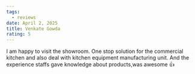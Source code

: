 ```yaml
---
tags:
  - reviews
date: April 2, 2025
title: Venkate Gowda
rating: 5
---
```

I am happy to visit the showroom. One stop solution for the commercial kitchen and also deal with kitchen equipment manufacturing unit. And the experience staffs gave knowledge about products,was awesome 👍
